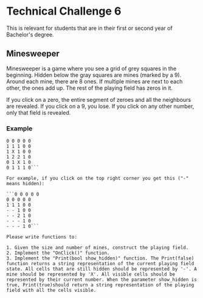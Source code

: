 # Technical Challenge 6
This is relevant for students that are in their first or second year of Bachelor's degree.

## Minesweeper
Minesweeper is a game where you see a grid of grey squares in the beginning. Hidden below the gray squares are mines (marked by a 9). Around each mine, there are 8 ones. If multiple mines are next to each other, the ones add up. The rest of the playing field has zeros in it.

If you click on a zero, the entire segment of zeroes and all the neighbours are revealed. If you click on a 9, you lose. If you click on any other number, only that field is revealed.

### Example
```0 0 0 0 0
0 0 0 0 0
1 1 1 0 0
1 X 1 0 0
1 2 2 1 0
0 1 X 1 0
0 1 1 1 0```

For example, if you click on the top right corner you get this ("-" means hidden):

```0 0 0 0 0
0 0 0 0 0
1 1 1 0 0
- - 1 0 0
- - 2 1 0
- - - 1 0
- - - 1 0```

Please write functions to:

1. Given the size and number of mines, construct the playing field.
2. Implement the "OnClick()" function.
3. Implement the "Print(bool show_hidden)" function. The Print(false) function returns a string representation of the current playing field state. All cells that are still hidden should be represented by '-'. A mine should be represented by 'X'. All visible cells should be represented by their current number. When the parameter show_hidden is true, Print(true)should return a string representation of the playing field with all the cells visible.


